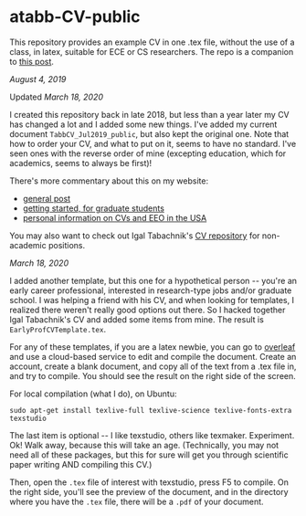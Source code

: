 # atabb-CV-public
This repository provides an example CV in one .tex file, without the use of a class, in latex, suitable for ECE or CS researchers.  The repo is a companion to [this post](https://amytabb.com/ts/2018_11_01/).

*August 4, 2019* 

Updated
*March 18, 2020*

I created this repository back in late 2018, but less than a year later my CV has changed a lot and I added some new things.  I've added my current document `TabbCV_Jul2019_public`, but also kept the original one.  Note that how to order your CV, and what to put on it, seems to have no standard.  I've seen ones with the reverse order of mine (excepting education, which for academics, seems to always be first)!

There's more commentary about this on my website:
- [general post](https://amytabb.com/ts/2018_11_01/)
- [getting started, for graduate students](https://amytabb.com/ts/2019_02_02/)
- [personal information on CVs and EEO in the USA](https://amytabb.com/ts/2019_02_20/)

You may also want to check out Igal Tabachnik's [CV repository](https://github.com/hmemcpy/cv) for non-academic positions.

*March 18, 2020*

I added another template, but this one for a hypothetical person -- you're an early career professional, interested in research-type jobs and/or graduate school.  I was helping a friend with his CV, and when looking for templates, I realized there weren't really good options out there.  So I hacked together Igal Tabachnik's CV and added some items from mine.  The result is `EarlyProfCVTemplate.tex`.

For any of these templates, if you are a latex newbie, you can go to [overleaf](overleaf.com) and use a cloud-based service to edit and compile the document.  Create an account, create a blank document, and copy all of the text from a .tex file in, and try to compile.  You should see the result on the right side of the screen.

For local compilation (what I do), on Ubuntu:

`sudo apt-get install texlive-full texlive-science texlive-fonts-extra texstudio`

The last item is optional -- I like texstudio, others like texmaker.  Experiment.  Ok!  Walk away, because this will take an age. (Technically, you may not need all of these packages, but this for sure will get you through scientific paper writing AND compiling this CV.)

Then, open the `.tex` file of interest with texstudio, press F5 to compile.  On the right side, you'll see the preview of the document, and in the directory where you have the `.tex` file, there will be a `.pdf` of your document.  

